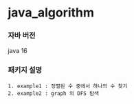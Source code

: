 # java_algorithm
### 자바 버전

java 16


### 패키지 설명

```
1. example1 : 정렬된 수 중에서 하나의 수 찾기
2. example2 : graph 의 DFS 탐색
```
